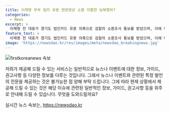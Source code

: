 ```yaml
---
title: 이재명 부부 법카 유용 현장영상 소환 치졸한 보복행위?
categories:
  - News
excerpt: >
  이재명 전 대표가 경기도 법인카드 유용 의혹으로 검찰의 소환조사 통보를 받았으며, 이에 대해 치졸하다며 일갈했습니다. 현장영상으로 전체 발언 내용을 확인해보세요.
feature_text: >
  이재명 전 대표가 경기도 법인카드 유용 의혹으로 검찰의 소환조사 통보를 받았으며, 이에 대해 치졸하다며 일갈했습니다. 현장영상으로 전체 발언 내용을 확인해보세요.
image: 'https://newsdao.kr/res/images/meta/newsdao_breakingnews.jpg'
---
```


<p><img src="https://newsdao.kr/res/images/meta/newsdao_breakingnews.jpg" alt="firstkoreanews 속보" /></p>

<p>저희가 제공해 드릴 수 있는 서비스는 일반적으로 뉴스나 이벤트에 대한 정보, 가이드, 권고사항 등 다양한 정보를 다루는 것입니다. 그래서 뉴스나 이벤트와 관련된 특정 발언의 전문을 제공하는 것은 불가능한 점 양해 부탁 드립니다. 그에 따라 현재 상황에서 제공해 드릴 수 있는 것은 해당 이슈에 관련된 일반적인 정보, 가이드, 권고사항 등을 위주로 안내해 드릴 수 있습니다. 무엇을 도와드릴까요?</p>
실시간 뉴스 속보는, <a href="https://newsdao.kr" rel="dofollow">https://newsdao.kr</a>


